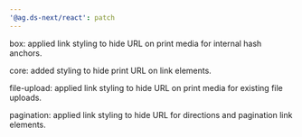 ```yaml
---
'@ag.ds-next/react': patch
---
```


box: applied link styling to hide URL on print media for internal hash anchors.

core: added styling to hide print URL on link elements.

file-upload: applied link styling to hide URL on print media for existing file uploads.

pagination: applied link styling to hide URL for directions and pagination link elements.